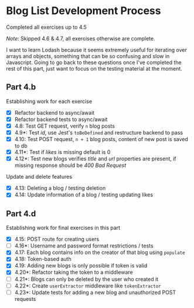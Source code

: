 # Blog List Development Process
Completed all exercises up to 4.5

*Note:* Skipped 4.6 & 4.7, all exercises otherwise are complete.

I want to learn Lodash because it seems extremely useful for iterating over arrays and objects, something that can be so confusing and slow in Javascript. Going to go back to these questions once I've completed the rest of this part, just want to focus on the testing material at the moment.

## Part 4.b
Establishing work for each exercise
- [x] Refactor backend to async/await
- [x] Refactor backend tests to async/await
- [x] 4.8: Test GET request, verify `n` blog posts
- [x] 4.9*: Test _id_, use Jest's `toBeDefined` and restructure backend to pass
- [x] 4.10: Test POST request, `n + 1` blog posts, content of new post is saved to db
- [x] 4.11*: Test if _likes_ is missing default is 0
- [x] 4.12*: Test new blogs verifies _title_ and _url_ properties are present, if missing response should be _400 Bad Request_

Update and delete features
- [x] 4.13: Deleting a blog / testing deletion
- [x] 4.14: Update information of a blog / testing updating likes

## Part 4.d
Establishing work for final exercises in this part
- [x] 4.15: POST route for creating users
- [ ] 4.16*: Username and password format restrictions / tests
- [x] 4.17: Each blog contains info on the creator of that blog using `populate`
- [x] 4.18: Token-based auth
- [x] 4.19: Adding new blogs is only possible if token is valid
- [x] 4.20*: Refactor taking the token to a middleware
- [ ] 4.21*: Blogs can only be deleted by the user who created it
- [ ] 4.22*: Create `userExtractor` middleware like `tokenExtractor`
- [ ] 4.23*: Update tests for adding a new blog and unauthorized POST requests 